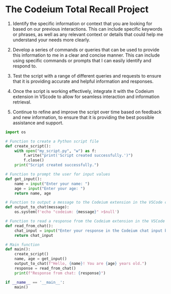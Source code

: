 # The Codeium Total Recall Project

1. Identify the specific information or context that you are looking for based on our previous interactions. This can include specific keywords or phrases, as well as any relevant context or details that could help me understand your needs more clearly.

2. Develop a series of commands or queries that can be used to provide this information to me in a clear and concise manner. This can include using specific commands or prompts that I can easily identify and respond to.

3. Test the script with a range of different queries and requests to ensure that it is providing accurate and helpful information and responses.

4. Once the script is working effectively, integrate it with the Codeium extension in VScode to allow for seamless interaction and information retrieval.

5. Continue to refine and improve the script over time based on feedback and new information, to ensure that it is providing the best possible assistance and support.

```python
import os

# Function to create a Python script file
def create_script():
    with open("my_script.py", "w") as f:
        f.write("print('Script created successfully.')")
        f.close()
    print("Script created successfully.")

# Function to prompt the user for input values
def get_input():
    name = input("Enter your name: ")
    age = input("Enter your age: ")
    return name, age

# Function to output a message to the Codeium extension in the VSCode chat input box
def output_to_chat(message):
    os.system(f'echo "codeium: {message}" >$null')

# Function to read a response from the Codeium extension in the VSCode chat input box
def read_from_chat():
    chat_input = input("Enter your response in the Codeium chat input box: ")
    return chat_input

# Main function
def main():
    create_script()
    name, age = get_input()
    output_to_chat(f"Hello, {name}! You are {age} years old.")
    response = read_from_chat()
    print(f"Response from chat: {response}")

if __name__ == '__main__':
    main()

```



